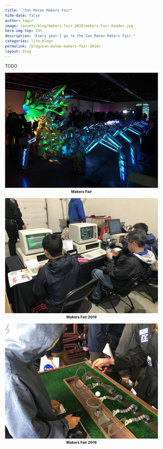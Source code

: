 ```yaml
---
title:  "San Mateo Makers Fair"
hide-date: false
author: tagir
image: /assets/blog/makers-fair-2019/makers-fair-header.jpg
hero-img-top: 33%
description: "Every year I go to the San Mateo Makers Fair."
categories: life-blogs
permalink: /blog/san-mateo-makers-fair-2019/
layout: blog
---
```

TODO

<p align="center">
	<img src="/assets/blog/makers-fair-2019/IMG_0726.jpg" alt="Makers Fair 2019" class="img-responsive">
	<strong><span style="font-size: 12px;">Makers Fair</span></strong>
</p>

<p align="center">
	<img src="/assets/blog/makers-fair-2019/IMG_8734.jpg" alt="Makers Fair 2019" class="img-responsive">
	<strong><span style="font-size: 12px;">Makers Fair 2019</span></strong>
</p>

<p align="center">
	<img src="/assets/blog/makers-fair-2019/IMG_0738.jpg" alt="Makers Fair 2019" class="img-responsive">
	<strong><span style="font-size: 12px;">Makers Fair 2019</span></strong>
</p>